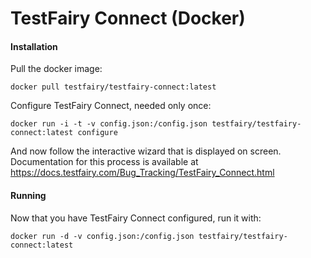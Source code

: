 # TestFairy Connect (Docker)

#### Installation

Pull the docker image:

```
docker pull testfairy/testfairy-connect:latest
```

Configure TestFairy Connect, needed only once:

```
docker run -i -t -v config.json:/config.json testfairy/testfairy-connect:latest configure
```

And now follow the interactive wizard that is displayed on screen. Documentation for this process is
available at https://docs.testfairy.com/Bug_Tracking/TestFairy_Connect.html

#### Running

Now that you have TestFairy Connect configured, run it with:

```
docker run -d -v config.json:/config.json testfairy/testfairy-connect:latest
```

